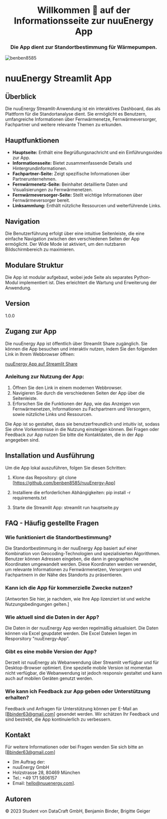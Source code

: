 <h1 align="center">Willkommen 👋 auf der Informationsseite zur nuuEnergy App</h1>
<h3 align="center">Die App dient zur Standortbestimmung für Wärmepumpen.</h3>

<p align="left"> <img src="https://komarev.com/ghpvc/?username=benben8585&label=Profile%20views&color=0e75b6&style=flat" alt="benben8585" /> </p>

# nuuEnergy Streamlit App

## Überblick
Die nuuEnergy Streamlit-Anwendung ist ein interaktives Dashboard, das als Plattform für die Standortanalyse dient. Sie ermöglicht es Benutzern, umfangreiche Informationen über Fernwärmenetze, Fernwärmeversorger, Fachpartner und weitere relevante Themen zu erkunden. 

## Hauptfunktionen
- **Hauptseite:** Enthält eine Begrüßungsnachricht und ein Einführungsvideo zur App.
- **Informationsseite:** Bietet zusammenfassende Details und Hintergrundinformationen.
- **Fachpartner-Seite:** Zeigt spezifische Informationen über Partnerunternehmen.
- **Fernwärmenetz-Seite:** Beinhaltet detaillierte Daten und Visualisierungen zu Fernwärmenetzen.
- **Fernwärmeversorger-Seite:** Stellt wichtige Informationen über Fernwärmeversorger bereit.
- **Linksammlung:** Enthält nützliche Ressourcen und weiterführende Links.

## Navigation
Die Benutzerführung erfolgt über eine intuitive Seitenleiste, die eine einfache Navigation zwischen den verschiedenen Seiten der App ermöglicht. Der Wide Mode ist aktiviert, um den nutzbaren Bildschirmbereich zu maximieren.

## Modulare Struktur
Die App ist modular aufgebaut, wobei jede Seite als separates Python-Modul implementiert ist. Dies erleichtert die Wartung und Erweiterung der Anwendung.

## Version
1.0.0

## Zugang zur App

Die nuuEnergy App ist öffentlich über Streamlit Share zugänglich. Sie können die App besuchen und interaktiv nutzen, indem Sie den folgenden Link in Ihrem Webbrowser öffnen:

[nuuEnergy App auf Streamlit Share](https://nuuenergy-app-2kt9drbvzjfx9kjyjaoukg.streamlit.app/)

### Anleitung zur Nutzung der App:
1. Öffnen Sie den Link in einem modernen Webbrowser.
2. Navigieren Sie durch die verschiedenen Seiten der App über die Seitenleiste.
3. Erforschen Sie die Funktionen der App, wie das Anzeigen von Fernwärmenetzen, Informationen zu Fachpartnern und Versorgern, sowie nützliche Links und Ressourcen.

Die App ist so gestaltet, dass sie benutzerfreundlich und intuitiv ist, sodass Sie ohne Vorkenntnisse in die Nutzung einsteigen können. Bei Fragen oder Feedback zur App nutzen Sie bitte die Kontaktdaten, die in der App angegeben sind.


## Installation und Ausführung
Um die App lokal auszuführen, folgen Sie diesen Schritten:

1. Klone das Repository: git clone [https://github.com/benben8585/nuuEnergy-App]

2. Installiere die erforderlichen Abhängigkeiten: pip install -r requirements.txt

3. Starte die Streamlit App: streamlit run hauptseite.py

## FAQ - Häufig gestellte Fragen

### Wie funktioniert die Standortbestimmung?
Die Standortbestimmung in der nuuEnergy App basiert auf einer Kombination von Geocoding-Technologien und spezialisierten Algorithmen. Benutzer können Adressen eingeben, die dann in geographische Koordinaten umgewandelt werden. Diese Koordinaten werden verwendet, um relevante Informationen zu Fernwärmenetzen, Versorgern und Fachpartnern in der Nähe des Standorts zu präsentieren.

### Kann ich die App für kommerzielle Zwecke nutzen?
[Antworten Sie hier, je nachdem, wie Ihre App lizenziert ist und welche Nutzungsbedingungen gelten.]

### Wie aktuell sind die Daten in der App?
Die Daten in der nuuEnergy App werden regelmäßig aktualisiert. Die Daten können via Excel geupdatet werden. Die Excel Dateien liegen im Resporsitory "nuuEnergy-App".

### Gibt es eine mobile Version der App?
Derzeit ist nuuEnergy als Webanwendung über Streamlit verfügbar und für Desktop-Browser optimiert. Eine spezielle mobile Version ist momentan nicht verfügbar, die Webanwendung ist jedoch responsiv gestaltet und kann auch auf mobilen Geräten genutzt werden.

### Wie kann ich Feedback zur App geben oder Unterstützung erhalten?
Feedback und Anfragen für Unterstützung können per E-Mail an [Bbinder63@gmail.com] gesendet werden. Wir schätzen Ihr Feedback und sind bestrebt, die App kontinuierlich zu verbessern.



## Kontakt
Für weitere Informationen oder bei Fragen wenden Sie sich bitte an [Bbinder63@gmail.com]
- [Im Auftrag der:
-  nuuEnergy GmbH
-  Holzstrasse 28, 80469 München
-  Tel.: +49 171 5806157
-  Email: hello@nuuenergy.com].

## Autoren
© 2023 Student von DataCraft GmbH, Benjamin Binder, Brigitte Geiger




